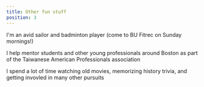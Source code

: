```yaml
---
title: Other fun stuff
position: 3
---
```


I'm an avid sailor and badminton player (come to BU Fitrec on Sunday mornings!)

I help mentor students and other young professionals around Boston as part of the Taiwanese American Professionals association

I spend a lot of time watching old movies, memorizing history trivia, and getting invovled in many other pursuits
